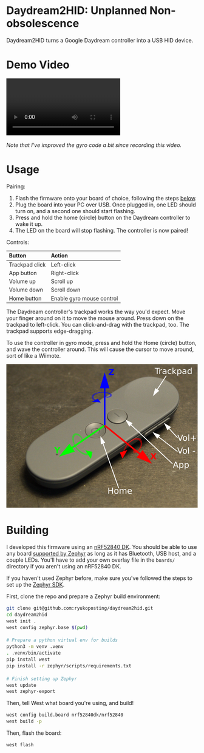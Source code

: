 # Daydream2HID: Unplanned Non-obsolescence

Daydream2HID turns a Google Daydream controller into a USB HID device.

# Demo Video

![Video showing the use of the Daydream controller to control a PC.](/misc/demo-video.webm)

*Note that I've improved the gyro code a bit since recording this video.*

# Usage

Pairing:

1. Flash the firmware onto your board of choice, following the steps [below](#building).
2. Plug the board into your PC over USB. Once plugged in, one LED should turn
   on, and a second one should start flashing.
3. Press and hold the home (circle) button on the Daydream controller to wake it
   up.
4. The LED on the board will stop flashing. The controller is now paired!

Controls:

| Button | Action |
|:------ |:------ |
| Trackpad click | Left-click |
| App button | Right-click |
| Volume up | Scroll up |
| Volume down | Scroll down |
| Home button | Enable gyro mouse control |

The Daydream controller's trackpad works the way you'd expect. Move your finger
around on it to move the mouse around. Press down on the trackpad to left-click.
You can click-and-drag with the trackpad, too. The trackpad supports
edge-dragging.

To use the controller in gyro mode, press and hold the Home (circle) button,
and wave the controller around. This will cause the cursor to move around, sort
of like a Wiimote.

![Picture of the Daydream controller with buttons labeling each button and the gyro axes](/misc/controller-axis.png)


# Building

I developed this firmware using an [nRF52840 DK]. You should be able to use any
board [supported by Zephyr] as long as it has Bluetooth, USB host, and a couple
LEDs. You'll have to add your own overlay file in the `boards/` directory if
you aren't using an nRF52840 DK.

If you haven't used Zephyr before, make sure you've followed the steps to set up
the [Zephyr SDK].

First, clone the repo and prepare a Zephyr build environment:

```bash
git clone git@github.com:ryukoposting/daydream2hid.git
cd daydream2hid
west init .
west config zephyr.base $(pwd)

# Prepare a python virtual env for builds
python3 -m venv .venv
. .venv/bin/activate
pip install west
pip install -r zephyr/scripts/requirements.txt

# Finish setting up Zephyr
west update
west zephyr-export
```
Then, tell West what board you're using, and build!

```bash
west config build.board nrf52840dk/nrf52840
west build -p
```

Then, flash the board:

```bash
west flash
```

[Zephyr SDK]: https://docs.zephyrproject.org/latest/develop/getting_started/index.html#install-the-zephyr-sdk
[supported by Zephyr]: https://docs.zephyrproject.org/latest/boards/index.html#
[nRF52840 DK]: https://docs.zephyrproject.org/latest/boards/nordic/nrf52840dk/doc/index.html

